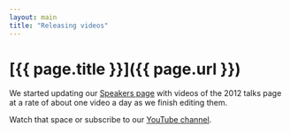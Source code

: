 ```yaml
---
layout: main
title: "Releasing videos"
---
```


# [{{ page.title }}]({{ page.url }})

We started updating our [Speakers page](http://2012.jsconf.eu/speakers.html) with videos of the 2012 talks page at a rate of about one video a day as we finish editing them.

Watch that space or subscribe to our [YouTube channel](http://www.youtube.com/jsconfeu).
